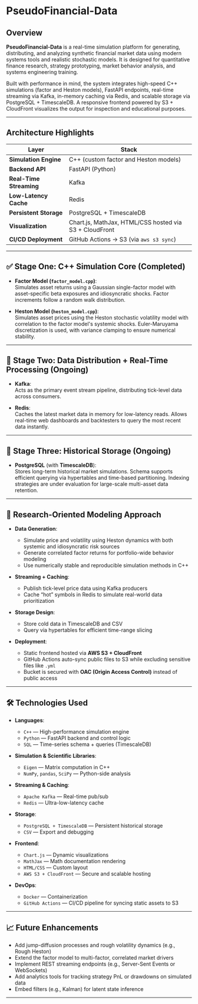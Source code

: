 # PseudoFinancial-Data

## Overview

**PseudoFinancial-Data** is a real-time simulation platform for generating, distributing, and analyzing synthetic financial market data using modern systems tools and realistic stochastic models. It is designed for quantitative finance research, strategy prototyping, market behavior analysis, and systems engineering training.

Built with performance in mind, the system integrates high-speed C++ simulations (factor and Heston models), FastAPI endpoints, real-time streaming via Kafka, in-memory caching via Redis, and scalable storage via PostgreSQL + TimescaleDB. A responsive frontend powered by S3 + CloudFront visualizes the output for inspection and educational purposes.

---

## Architecture Highlights

| Layer                  | Stack                                                                 |
|------------------------|-----------------------------------------------------------------------|
| **Simulation Engine**  | C++ (custom factor and Heston models)                                 |
| **Backend API**        | FastAPI (Python)                                                      |
| **Real-Time Streaming**| Kafka                                                                 |
| **Low-Latency Cache**  | Redis                                                                 |
| **Persistent Storage** | PostgreSQL + TimescaleDB                                              |
| **Visualization**      | Chart.js, MathJax, HTML/CSS hosted via S3 + CloudFront                |
| **CI/CD Deployment**   | GitHub Actions → S3 (via `aws s3 sync`)                               |

---

## ✅ Stage One: C++ Simulation Core (Completed)

- **Factor Model (`factor_model.cpp`)**:  
  Simulates asset returns using a Gaussian single-factor model with asset-specific beta exposures and idiosyncratic shocks. Factor increments follow a random walk distribution.

- **Heston Model (`heston_model.cpp`)**:  
  Simulates asset prices using the Heston stochastic volatility model with correlation to the factor model's systemic shocks. Euler-Maruyama discretization is used, with variance clamping to ensure numerical stability.

---

## 🚀 Stage Two: Data Distribution + Real-Time Processing (Ongoing)

- **Kafka**:  
  Acts as the primary event stream pipeline, distributing tick-level data across consumers.

- **Redis**:  
  Caches the latest market data in memory for low-latency reads. Allows real-time web dashboards and backtesters to query the most recent data instantly.

---

## 🧠 Stage Three: Historical Storage (Ongoing)

- **PostgreSQL** (with **TimescaleDB**):  
  Stores long-term historical market simulations. Schema supports efficient querying via hypertables and time-based partitioning. Indexing strategies are under evaluation for large-scale multi-asset data retention.

---

## 🔬 Research-Oriented Modeling Approach

- **Data Generation**:
  - Simulate price and volatility using Heston dynamics with both systemic and idiosyncratic risk sources
  - Generate correlated factor returns for portfolio-wide behavior modeling
  - Use numerically stable and reproducible simulation methods in C++

- **Streaming + Caching**:
  - Publish tick-level price data using Kafka producers
  - Cache “hot” symbols in Redis to simulate real-world data prioritization

- **Storage Design**:
  - Store cold data in TimescaleDB and CSV
  - Query via hypertables for efficient time-range slicing

- **Deployment**:
  - Static frontend hosted via **AWS S3 + CloudFront**
  - GitHub Actions auto-sync public files to S3 while excluding sensitive files like `.yml`
  - Bucket is secured with **OAC (Origin Access Control)** instead of public access

---

## 🛠️ Technologies Used

- **Languages**:
  - `C++` — High-performance simulation engine
  - `Python` — FastAPI backend and control logic
  - `SQL` — Time-series schema + queries (TimescaleDB)

- **Simulation & Scientific Libraries**:
  - `Eigen` — Matrix computation in C++
  - `NumPy`, `pandas`, `SciPy` — Python-side analysis

- **Streaming & Caching**:
  - `Apache Kafka` — Real-time pub/sub
  - `Redis` — Ultra-low-latency cache

- **Storage**:
  - `PostgreSQL + TimescaleDB` — Persistent historical storage
  - `CSV` — Export and debugging

- **Frontend**:
  - `Chart.js` — Dynamic visualizations
  - `MathJax` — Math documentation rendering
  - `HTML/CSS` — Custom layout
  - `AWS S3 + CloudFront` — Secure and scalable hosting

- **DevOps**:
  - `Docker` — Containerization
  - `GitHub Actions` — CI/CD pipeline for syncing static assets to S3

---

## 📈 Future Enhancements

- Add jump-diffusion processes and rough volatility dynamics (e.g., Rough Heston)
- Extend the factor model to multi-factor, correlated market drivers
- Implement REST streaming endpoints (e.g., Server-Sent Events or WebSockets)
- Add analytics tools for tracking strategy PnL or drawdowns on simulated data
- Embed filters (e.g., Kalman) for latent state inference

---
